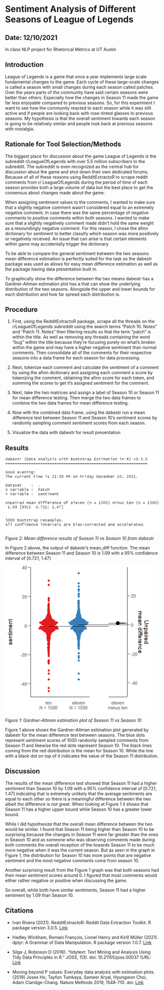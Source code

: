 # Sentiment Analysis of Different Seasons of League of Legends
## Date: 12/10/2021
In class NLP project for Rhetorical Metrics at UT Austin
## Introduction

League of Legends is a game that once a year implements large scale fundamental changes to the game. Each cycle of these large-scale changes is called a season with small changes during each season called patches. Over the years parts of the community have said certain seasons were better than others. Especially how the changes in Season 11 made the game far less enjoyable compared to previous seasons. So, for this experiment I want to see how the community reacted to each season while it was still active and if people are looking back with rose-tinted glasses to previous seasons. 
My hypothesis is that the overall sentiment towards each season is going to be relatively similar and people look back at previous seasons with nostalgia.

## Rationale for Tool Selection/Methods

The biggest place for discussion about the game League of Legends is the subreddit r/LeagueOfLegends with over 5.5 million subscribers to the subreddit. The subreddit is even recognized as the central hub for discussion about the game and shut down their own dedicated forums. Because of all of these reasons using RedditExtractoR to scrape reddit comments from r/ LeagueOfLegends during the period of time of each season provides both a large volume of data but the best place to get the consensus about changes made about the game.

When assigning sentiment values to the comments, I wanted to make sure that a slightly negative comment wasn’t considered equal to an extremely negative comment. In case there was the same percentage of negative comments to positive comments within both seasons. I wanted to make sure that a slightly negatively comment made didn’t hold the same weight as a resoundingly negative comment. For this reason, I chose the afinn dictionary for sentiment to better classify which season was more positively or negatively received. An issue that can arise is that certain elements within game may accidentally trigger the dictionary 

To be able to compare the general sentiment between the two seasons mean difference estimation is perfectly suited for the task so the dabestr package was used as allows for easy mean difference estimation as well as the package having data presentation built in.

To graphically show the difference between the two means dabestr has a Gardner-Altman estimation plot has a that can show the underlying distribution of the two seasons. Alongside the upper and lower bounds for each distribution and how far spread each distribution is.

## Procedure

1. First, using the RedditExtractoR package, scrape all the threads on the r/LeagueOfLegends subreddit using the search terms “Patch 10. Notes” and “Patch 11. Notes” then filtering results so that the term “patch” is within the title. As well as removing any threads containing the word “bug” within the title because they’re focusing purely on what’s broken within the game and may have a higher negative sentiment than normal comments. Then consolidate all of the comments for their respective seasons into a data frame for each season for data processing.

2. Next, tokenize each comment and calculate the sentiment of a comment by using the afinn dictionary and assigning each comment a score by tokenizing the comment, obtaining the afinn score for each token, and summing the scores to get it’s assigned sentiment for the comment.

3. Next, take the two matrices and assign a label of Season 10 or Season 11 for mean difference testing. Then merge the two data frames to combine the two data frames for mean difference testing.

4. Now with the combined data frame, using the dabestr run a mean difference test between Season 11 and Season 10’s sentiment scores by randomly sampling comment sentiment scores from each season.

5. Visualize the data with dabestr for result presentation

## Results

![Mean difference results of Season 11 vs Season 10 from dabestr](42a6d7400e6dd97a0accb8243ee2d6b3.png) 

*Figure 2: Mean difference results of Season 11 vs Season 10 from dabestr*

In Figure 2 above, the output of dabestr’s mean_diff function. The mean difference between Season 11 and Season 10 is 1.09 with a 95% confidence interval of [0.721, 1.47]

![Gardner-Altman estimation plot of Season 11 vs Season 10](c06f269ee2d14f684e111fd7cc3a32be.png) 

*Figure 1: Gardner-Altman estimation plot of Season 11 vs Season 10*

Figure 1 above shows the Gardner-Altman estimation plot generated by dabestr for the mean difference test between seasons. The blue dots represent sentiment scores of 1000 randomly sampled comments from Season 11 and likewise the red dots represent Season 10. The black lines coming from the red distribution is the mean for Season 10. While the line with a black dot on top of it indicates the value of the Season 11 distribution.

## Discussion

The results of the mean difference test showed that Season 11 had a higher sentiment than Season 10 by 1.09 with a 95% confidence interval of [0.721, 1.47] indicating that is extremely unlikely that the average sentiments are equal to each other so there is a meaningful difference between the two albeit the difference is not great. When looking at Figure 1 it shows that Season 11 has a higher upper bound while Season 10 has a greater lower bound. 

While I did hypothesize that the overall mean difference between the two would be similar. I found that Season 11 being higher than Season 10 to be surprising because the changes in Season 11 were far greater than the ones in Season 10 and as someone who was observing comments made during both comments the overall reception of the towards Season 11 to be much more negative when it was the current season. But as seen in the graph in Figure 1, the distribution for Season 10 has more points that are negative sentiment and the most negative comments come from season 10. 

Another surprising result from the Figure 1 graph was that both seasons had their mean sentiment scores around 0. I figured that most comments would either rather negative or positive when discussing the game.

So overall, while both have similar sentiments, Season 11 had a higher sentiment by 1.09 than Season 10.

## Citations

- Ivan Rivera (2021). RedditExtractoR: Reddit Data Extraction Toolkit. R package version 3.0.5. [Link](https://CRAN.R-project.org/package=RedditExtractoR)

- Hadley Wickham, Romain François, Lionel Henry and Kirill Müller (2021). dplyr: A Grammar of Data Manipulation. R package version 1.0.7. [Link](https://CRAN.R-project.org/package=dplyr)

- Silge J, Robinson D (2016). “tidytext: Text Mining and Analysis Using Tidy Data Principles in R.” _JOSS_, *1*(3). doi: 10.21105/joss.00037 (URL: [Link](https://doi.org/10.21105/joss.00037)

- Moving beyond P values: Everyday data analysis with estimation plots. (2019) Joses Ho, Tayfun Tumkaya, Sameer Aryal, Hyungwon Choi, Adam Claridge-Chang. Nature Methods 2019, 1548-710. doi: [Link](https://doi.org/10.1038/s41592-019-0470-3)
